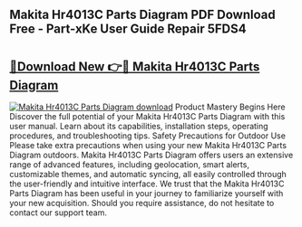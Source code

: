 ## Makita Hr4013C Parts Diagram PDF Download Free - Part-xKe User Guide Repair 5FDS4

# <h2><a href="http://dfhmxxb.blite.top/?on=Makita+Hr4013C+Parts+Diagram">🔗Download New 👉🔴 Makita Hr4013C Parts Diagram</a></h2>

[![Makita Hr4013C Parts Diagram download](https://i.imgur.com/lujVjoI.png)](http://dfhmxxb.blite.top/?on=Makita+Hr4013C+Parts+Diagram)
Product Mastery Begins Here Discover the full potential of your Makita Hr4013C Parts Diagram with this user manual. Learn about its capabilities, installation steps, operating procedures, and troubleshooting tips. Safety Precautions for Outdoor Use Please take extra precautions when using your new Makita Hr4013C Parts Diagram outdoors. Makita Hr4013C Parts Diagram offers users an extensive range of advanced features, including geolocation, smart alerts, customizable themes, and automatic syncing, all easily controlled through the user-friendly and intuitive interface. We trust that the Makita Hr4013C Parts Diagram has been useful in your journey to familiarize yourself with your new acquisition. Should you require assistance, do not hesitate to contact our support team.
